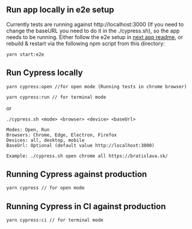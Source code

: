 ## Run app locally in e2e setup

Currently tests are running against http://localhost:3000 (If you need to change the baseURL you need to do it in the ./cypress.sh), so the app needs to be running. Either follow the e2e setup in [next app readme](../next/README.md), or rebuild & restart via the following npm script from this directory:

```
yarn start:e2e
```

## Run Cypress locally

```
yarn cypress:open //for open mode (Running tests in chrome browser)
```

```
yarn cypress:run // for terminal mode
```

or

```
./cypress.sh <mode> <browser> <device> <baseUrl>

Modes: Open, Run
Browsers: Chrome, Edge, Electron, Firefox
Devices: all, desktop, mobile
BaseUrl: Optional (default value http://localhost:3000)

Example: ./cypress.sh open chrome all https://bratislava.sk/
```

## Running Cypress against production
```
yarn cypress // for open mode
```

## Running Cypress in CI against production
```
yarn cypress:ci // for terminal mode
```
